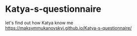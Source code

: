 # Katya-s-questionnaire
let's find out how Katya know me
https://maksymmukanovskyi.github.io/Katya-s-questionnaire/
